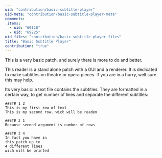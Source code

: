 ```yaml
---
uid: "contribution/basic-subtitle-player"
uid-meta: "contribution/basic-subtitle-player-meta"
comments: 
 items: 
  - uid: "69118"
  - uid: "69225"
uid-files: "contribution/basic-subtitle-player-files"
title: "Basic Subtitle Player"
contribution: "true"
---
```


This is a very basic patch, and surely there is more to do and better.

This reader is a stand alone patch with a GUI and a renderer.
It is dedicated to make subtitles on theatre or opera pieces. If you are in a hurry, well sure this may help.

Its very basic:
a text file contains the subtitles. 
They are formatted in a certain way, to get number of lines and separate the different subtitles:


```
##STR 1 2
This is my first row of text
This is my second row, wich will be readen

##STR 2 1
Because second argument is number of rows

##STR 3 4
In fact you have in 
this patch up to
4 different lines
wich will be printed
```

